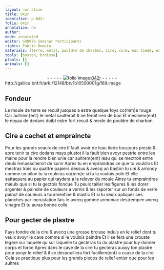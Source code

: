 ```yaml
---
layout: narrative
title: 042r
identifier: p-042r
folio: 042r
annotation: no
author:
mode: annotated
editor: GR8975 Seminar Participants
rights: Public Domain
materials: [terre, metal, pouldre de charbon, Cire, cire, eau tiede, eau, papiers, papier, argenter, couleurs a vernis, verre, couleurs a tourmentine & mastic, gomme armoniac, vinagre, plastre]
tools: [baston, broisse]
plants: []
animals: []
---
```


<div class="folio" align="center">- - - - - <a href="http://gallica.bnf.fr/ark:/12148/btv1b10500001g/f89.image" target="_blank"><img src="https://cu-mkp.github.io/2017-workshop-edition/assets/photo-icon.png" alt="folio image: " style="display:inline-block; margin-bottom:-3px;"/>042r</a> - - - - - </div> http://gallica.bnf.fr/ark:/12148/btv1b10500001g/f89.image   

## <span class="pro">Fondeur</span>

 
Le moule de <span class="m">terre</span> se recuit jusques a estre quelque foys co{mm}e rouge Car aultrem{ent} le <span class="m">metal</span> saulteroit & ne feroit rien de bon Et mesmem{ent} le noyau de dedans doibt estre fort recuit & mesle de <span class="m">pouldre de charbon</span>
    

## <span class="m">Cire</span> a cachet et empraincte

 
Pour les grands seaulx de <span class="m">cire</span> Il fault avoir de l<span class="m">eau tiede</span> tousjours preste & apre tenir ta <span class="m">cire</span> dedans mays plustot il la fault bien avoyr pestrie entre les <span class="bp">mains</span> pour la rendre bien unie car aultrem{ent} l<span class="m">eau</span> qui se mectroit entre deulx lempescheroit de sunir Apres tu en empraindras ce que tu vouldras Et mectras trois ou quattre <span class="m">papiers</span> dessus & avecq un <span class="tl">baston</span> tu uni & arrondy comme un pilon tu la rouleras co{mm}e si tu la voulois polir Et elle sattaquera au <span class="m">papier</span> qui taydera a la relever du moule Ainsy tu empraindras mieulx que si tu la gectois fondue Tu peulx tailler les figures & les dorer <span class="m">argenter</span> & paindre de <span class="m">couleurs a vernis</span> & les raporter sur un fonds de <span class="m">verre</span> painct de <span class="m">couleurs a tourmentine & mastic</span> Et si tu veulx apliquer ces planches par incrustation fais le avecq <span class="m">gomme armoniac</span> destrempee avecq <span class="m">vinagre</span> Et tu auras bonne colle
    

## Pour gecter de <span class="m">plastre</span>

 
Fays fondre de la <span class="m">cire</span> & avecq une grosse <span class="tl">broisse</span> induis en le relief dont tu veulx avoyr le cave comme si le voulois paindre Et il se fera une crouste legere sur laquele qu sur laquelle tu gecteras tu du <span class="m">plastre</span> pour luy donner corps et force Apres dans le cave de la <span class="m">cire</span> tu gecteras aussy ton <span class="m">plastre</span> pour avoyr le relief & il se despouillera fort facillem{ent} a cause de la <span class="m">cire</span> Cela se practique plus pour les grands pieces de relief entier que pour les aultres
 